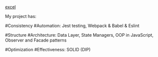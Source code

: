 [excel](src/index.html)

My project has:

  #Consistency #Automation:
    Jest testing,
    Webpack & Babel & Eslint

  #Structure #Architecture:
    Data Layer,
    State Managers,
    OOP in JavaScript,
    Observer and Facade patterns

  #Optimization #Effectiveness:
    SOLID (DIP)
